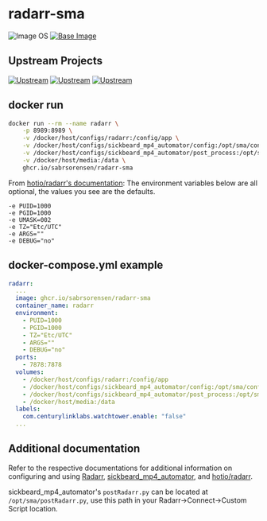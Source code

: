 # radarr-sma

![Image OS](https://img.shields.io/badge/Image_OS-Alpine-blue)
[![Base Image](https://img.shields.io/badge/Base_Image-ghcr.io/hotio/radarr:musl-yellow)](https://ghcr.io/hotio/radarr)

## Upstream Projects

[![Upstream](https://img.shields.io/badge/upstream-Radarr-yellow)](https://github.com/Radarr/Radarr)
[![Upstream](https://img.shields.io/badge/upstream-sickbeard__mp4__automator-blue)](https://github.com/mdhiggins/sickbeard_mp4_automator)
[![Upstream](https://img.shields.io/badge/upstream-hotio/radarr-yellow)](https://github.com/hotio/docker-radarr)

## docker run

```sh
docker run --rm --name radarr \
    -p 8989:8989 \
    -v /docker/host/configs/radarr:/config/app \
    -v /docker/host/configs/sickbeard_mp4_automator/config:/opt/sma/config \
    -v /docker/host/configs/sickbeard_mp4_automator/post_process:/opt/sma/post_process \
    -v /docker/host/media:/data \
    ghcr.io/sabrsorensen/radarr-sma
```

From [hotio/radarr's documentation](https://github.com/hotio/docker-radarr/blob/master/README.md#starting-the-container):
The environment variables below are all optional, the values you see are the defaults.

```shell
-e PUID=1000
-e PGID=1000
-e UMASK=002
-e TZ="Etc/UTC"
-e ARGS=""
-e DEBUG="no"
```

## docker-compose.yml example

```yaml
radarr:
  ...
  image: ghcr.io/sabrsorensen/radarr-sma
  container_name: radarr
  environment:
    - PUID=1000
    - PGID=1000
    - TZ="Etc/UTC"
    - ARGS=""
    - DEBUG="no"
  ports:
    - 7878:7878
  volumes:
    - /docker/host/configs/radarr:/config/app                                           # Radarr config, database, logs, etc
    - /docker/host/configs/sickbeard_mp4_automator/config:/opt/sma/config               # sickbeard_mp4_automator's autoProcess.ini
    - /docker/host/configs/sickbeard_mp4_automator/post_process:/opt/sma/post_process   # sickbeard_mp4_automator's post-processing scripts
    - /docker/host/media:/data                                                          # The location of your media library
  labels:
    com.centurylinklabs.watchtower.enable: "false"                                      # Disable autoupdates to prevent interrupted conversions
  ...
```

## Additional documentation

Refer to the respective documentations for additional information on configuring and using
[Radarr](https://github.com/Radarr/Radarr),
[sickbeard_mp4_automator](https://github.com/mdhiggins/sickbeard_mp4_automator), and
[hotio/radarr](https://github.com/hotio/docker-radarr).

sickbeard_mp4_automator's `postRadarr.py` can be located at `/opt/sma/postRadarr.py`, use this path in your Radarr->Connect->Custom Script location.
